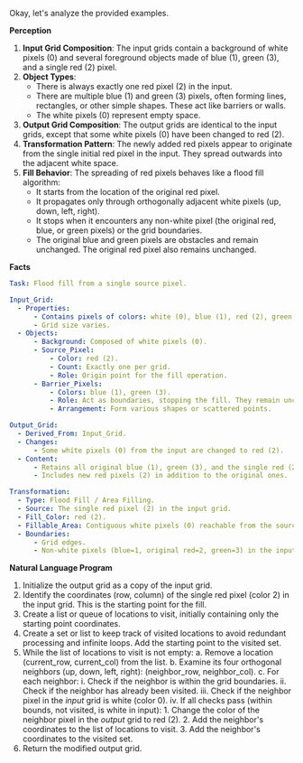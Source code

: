 Okay, let's analyze the provided examples.

**Perception**

1.  **Input Grid Composition**: The input grids contain a background of white pixels (0) and several foreground objects made of blue (1), green (3), and a single red (2) pixel.
2.  **Object Types**:
    *   There is always exactly one red pixel (2) in the input.
    *   There are multiple blue (1) and green (3) pixels, often forming lines, rectangles, or other simple shapes. These act like barriers or walls.
    *   The white pixels (0) represent empty space.
3.  **Output Grid Composition**: The output grids are identical to the input grids, except that some white pixels (0) have been changed to red (2).
4.  **Transformation Pattern**: The newly added red pixels appear to originate from the single initial red pixel in the input. They spread outwards into the adjacent white space.
5.  **Fill Behavior**: The spreading of red pixels behaves like a flood fill algorithm:
    *   It starts from the location of the original red pixel.
    *   It propagates only through orthogonally adjacent white pixels (up, down, left, right).
    *   It stops when it encounters any non-white pixel (the original red, blue, or green pixels) or the grid boundaries.
    *   The original blue and green pixels are obstacles and remain unchanged. The original red pixel also remains unchanged.

**Facts**


```yaml
Task: Flood fill from a single source pixel.

Input_Grid:
  - Properties:
      - Contains pixels of colors: white (0), blue (1), red (2), green (3).
      - Grid size varies.
  - Objects:
      - Background: Composed of white pixels (0).
      - Source_Pixel:
          - Color: red (2).
          - Count: Exactly one per grid.
          - Role: Origin point for the fill operation.
      - Barrier_Pixels:
          - Colors: blue (1), green (3).
          - Role: Act as boundaries, stopping the fill. They remain unchanged in the output.
          - Arrangement: Form various shapes or scattered points.

Output_Grid:
  - Derived_From: Input_Grid.
  - Changes:
      - Some white pixels (0) from the input are changed to red (2).
  - Content:
      - Retains all original blue (1), green (3), and the single red (2) pixel from the input in their original positions.
      - Includes new red pixels (2) in addition to the original ones.

Transformation:
  - Type: Flood Fill / Area Filling.
  - Source: The single red pixel (2) in the input grid.
  - Fill_Color: red (2).
  - Fillable_Area: Contiguous white pixels (0) reachable from the source pixel via orthogonal adjacency.
  - Boundaries:
      - Grid edges.
      - Non-white pixels (blue=1, original red=2, green=3) in the input grid.
```


**Natural Language Program**

1.  Initialize the output grid as a copy of the input grid.
2.  Identify the coordinates (row, column) of the single red pixel (color 2) in the input grid. This is the starting point for the fill.
3.  Create a list or queue of locations to visit, initially containing only the starting point coordinates.
4.  Create a set or list to keep track of visited locations to avoid redundant processing and infinite loops. Add the starting point to the visited set.
5.  While the list of locations to visit is not empty:
    a.  Remove a location (current\_row, current\_col) from the list.
    b.  Examine its four orthogonal neighbors (up, down, left, right): (neighbor\_row, neighbor\_col).
    c.  For each neighbor:
        i.  Check if the neighbor is within the grid boundaries.
        ii. Check if the neighbor has already been visited.
        iii. Check if the neighbor pixel in the *input* grid is white (color 0).
        iv. If all checks pass (within bounds, not visited, is white in input):
            1.  Change the color of the neighbor pixel in the *output* grid to red (2).
            2.  Add the neighbor's coordinates to the list of locations to visit.
            3.  Add the neighbor's coordinates to the visited set.
6.  Return the modified output grid.